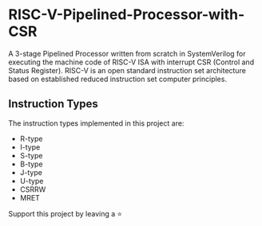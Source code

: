 # RISC-V-Pipelined-Processor-with-CSR

A 3-stage Pipelined Processor written from scratch in SystemVerilog for executing the machine code of RISC-V ISA with interrupt CSR (Control and Status Register). RISC-V is an open standard instruction set architecture based on established reduced instruction set computer principles.

## Instruction Types

The instruction types implemented in this project are:
<br>
- R-type
- I-type
- S-type
- B-type
- J-type
- U-type
- CSRRW
- MRET

Support this project by leaving a ⭐
